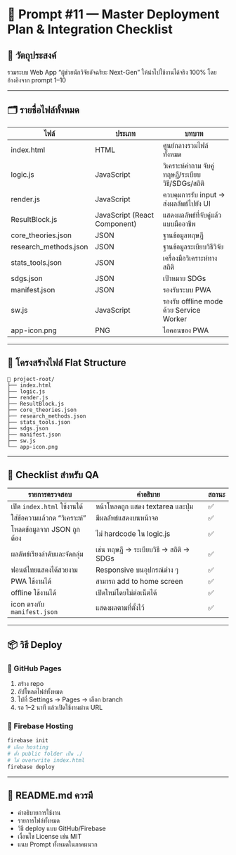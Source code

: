 
# 🧩 Prompt #11 — Master Deployment Plan & Integration Checklist

## 🎯 วัตถุประสงค์
รวมระบบ Web App “ผู้ช่วยนักวิจัยอัจฉริยะ Next-Gen” ให้นำไปใช้งานได้จริง 100% โดยอ้างอิงจาก prompt 1–10

---

## 🗂️ รายชื่อไฟล์ทั้งหมด

| ไฟล์ | ประเภท | บทบาท |
|------|--------|--------|
| index.html | HTML | ศูนย์กลางรวมไฟล์ทั้งหมด |
| logic.js | JavaScript | วิเคราะห์คำถาม จับคู่ทฤษฎี/ระเบียบวิธี/SDGs/สถิติ |
| render.js | JavaScript | ควบคุมการรับ input → ส่งผลลัพธ์ไปยัง UI |
| ResultBlock.js | JavaScript (React Component) | แสดงผลลัพธ์ที่จับคู่แล้วแบบมืออาชีพ |
| core_theories.json | JSON | ฐานข้อมูลทฤษฎี |
| research_methods.json | JSON | ฐานข้อมูลระเบียบวิธีวิจัย |
| stats_tools.json | JSON | เครื่องมือวิเคราะห์ทางสถิติ |
| sdgs.json | JSON | เป้าหมาย SDGs |
| manifest.json | JSON | รองรับระบบ PWA |
| sw.js | JavaScript | รองรับ offline mode ด้วย Service Worker |
| app-icon.png | PNG | ไอคอนของ PWA |

---

## 📌 โครงสร้างไฟล์ Flat Structure

```
📁 project-root/
├── index.html
├── logic.js
├── render.js
├── ResultBlock.js
├── core_theories.json
├── research_methods.json
├── stats_tools.json
├── sdgs.json
├── manifest.json
├── sw.js
└── app-icon.png
```

---

## 🧪 Checklist สำหรับ QA

| รายการตรวจสอบ | คำอธิบาย | สถานะ |
|----------------|-----------|--------|
| เปิด `index.html` ใช้งานได้ | หน้าโหลดถูก แสดง textarea และปุ่ม | ✅ |
| ใส่ข้อความแล้วกด “วิเคราะห์” | มีผลลัพธ์แสดงบนหน้าจอ | ✅ |
| โหลดข้อมูลจาก JSON ถูกต้อง | ไม่ hardcode ใน logic.js | ✅ |
| ผลลัพธ์เรียงลำดับและจัดกลุ่ม | เช่น ทฤษฎี → ระเบียบวิธี → สถิติ → SDGs | ✅ |
| ฟอนต์ไทยแสดงได้สวยงาม | Responsive บนอุปกรณ์ต่าง ๆ | ✅ |
| PWA ใช้งานได้ | สามารถ add to home screen | ✅ |
| offline ใช้งานได้ | เปิดใหม่โดยไม่ต่อเน็ตได้ | ✅ |
| icon ตรงกับ `manifest.json` | แสดงผลตามที่ตั้งไว้ | ✅ |

---

## 📦 วิธี Deploy

### 📍 GitHub Pages
1. สร้าง repo
2. อัปโหลดไฟล์ทั้งหมด
3. ไปที่ Settings → Pages → เลือก branch
4. รอ 1–2 นาที แล้วเปิดใช้งานผ่าน URL

### 📍 Firebase Hosting

```bash
firebase init
# เลือก hosting
# ตั้ง public folder เป็น ./
# ไม่ overwrite index.html
firebase deploy
```

---

## 📄 README.md ควรมี

- คำอธิบายการใช้งาน
- รายการไฟล์ทั้งหมด
- วิธี deploy แบบ GitHub/Firebase
- เงื่อนไข License เช่น MIT
- แนบ Prompt ทั้งหมดในภาคผนวก
